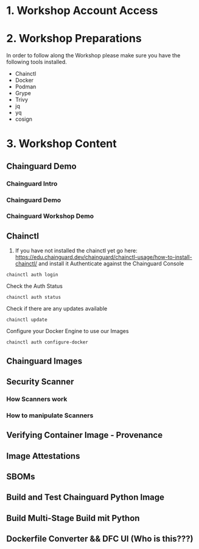 # 1. Workshop Account Access
# 2. Workshop Preparations
In order to follow along the Workshop please make sure you have the following tools installed.
 - Chainctl
 - Docker
 - Podman
 - Grype
 - Trivy
 - jq
 - yq
 - cosign
# 3. Workshop Content
## Chainguard Demo
### Chainguard Intro
### Chainguard Demo
### Chainguard Workshop Demo
## Chainctl
1. If you have not installed the chainctl yet go here: https://edu.chainguard.dev/chainguard/chainctl-usage/how-to-install-chainctl/ and install it
Authenticate against the Chainguard Console
```
chainctl auth login
```
Check the Auth Status
```
chainctl auth status
```
Check if there are any updates available
```
chainctl update
```
Configure your Docker Engine to use our Images
```
chainctl auth configure-docker
```
## Chainguard Images
## Security Scanner
### How Scanners work
### How to manipulate Scanners
## Verifying Container Image - Provenance
## Image Attestations
## SBOMs
## Build and Test Chainguard Python Image
## Build Multi-Stage Build mit Python
## Dockerfile Converter && DFC UI (Who is this???)
